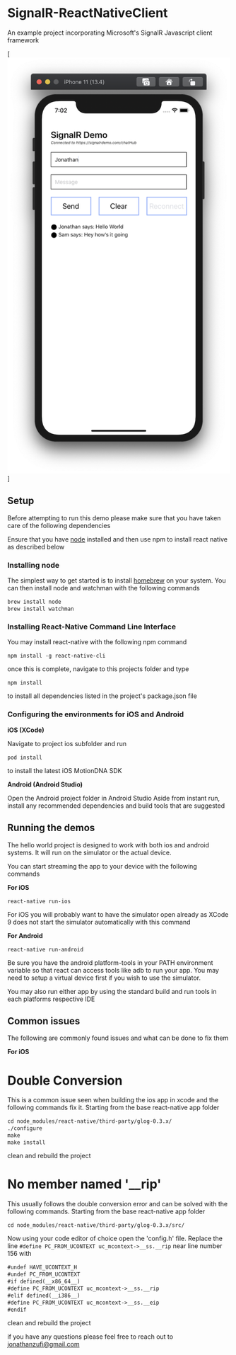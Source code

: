 # SignalR-ReactNativeClient
An example project incorporating Microsoft's SignalR Javascript client framework 


[<img src="https://github.com/jonathanzufi/SignalR-ReactNativeClient/blob/master/assets/ios_preview.png">]

## Setup
Before attempting to run this demo please make sure that you have taken care of the following dependencies

Ensure that you have [node](https://nodejs.org/en/download/) installed and then use npm to install react native as described below

### Installing node
The simplest way to get started is to install [homebrew](https://brew.sh) on your system.
You can then install node and watchman with the following commands
```
brew install node
brew install watchman
```

### Installing React-Native Command Line Interface
You may install react-native with the following npm command
```
npm install -g react-native-cli
```
once this is complete, navigate to this projects folder and type 
```
npm install
``` 
to install all dependencies listed in the project's package.json file

### Configuring the environments for iOS and Android

__iOS (XCode)__

Navigate to project ios subfolder and run
```
pod install
```
to install the latest iOS MotionDNA SDK

__Android (Android Studio)__

Open the Android project folder in Android Studio
Aside from instant run, install any recommended dependencies and build tools that are suggested


## Running the demos
The hello world project is designed to work with both ios and android systems. It will run on the simulator or the actual device.

You can start streaming the app to your device with the following commands

__For iOS__

```
react-native run-ios
```
For iOS you will probably want to have the simulator open already as XCode 9 does not start the simulator automatically with this command

__For Android__

```
react-native run-android
```
Be sure you have the android platform-tools in your PATH environment variable so that react can access tools like adb to run your app. You may need to setup a virtual device first if you wish to use the simulator.

You may also run either app by using the standard build and run tools in each platforms respective IDE


## Common issues
The following are commonly found issues and what can be done to fix them

__For iOS__

# Double Conversion
This is a common issue seen when building the ios app in xcode and the following commands fix it.
Starting from the base react-native app folder
```
cd node_modules/react-native/third-party/glog-0.3.x/
./configure
make
make install
```
clean and rebuild the project

# No member named '__rip'
This usually follows the double conversion error and can be solved with the following commands.
Starting from the base react-native app folder
```
cd node_modules/react-native/third-party/glog-0.3.x/src/
```
Now using your code editor of choice open the 'config.h' file.
Replace the line ```#define PC_FROM_UCONTEXT uc_mcontext->__ss.__rip``` near line number 156 with
```
#undef HAVE_UCONTEXT_H
#undef PC_FROM_UCONTEXT
#if defined(__x86_64__)
#define PC_FROM_UCONTEXT uc_mcontext->__ss.__rip
#elif defined(__i386__)
#define PC_FROM_UCONTEXT uc_mcontext->__ss.__eip
#endif
```
clean and rebuild the project

if you have any questions please feel free to reach out to jonathanzufi@gmail.com
